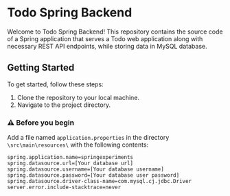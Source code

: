 # Todo Spring Backend

Welcome to Todo Spring Backend! This repository contains the source code of a Spring application that serves a Todo web application along with necessary REST API endpoints, while storing data in MySQL database.

## Getting Started

To get started, follow these steps:

1. Clone the repository to your local machine.
2. Navigate to the project directory.

### ⚠️ Before you begin

Add a file named `application.properties` in the directory `\src\main\resources\` with the following contents:
```
spring.application.name=springexperiments
spring.datasource.url=[Your database url]
spring.datasource.username=[Your database username]
spring.datasource.password=[Your database user password]
spring.datasource.driver-class-name=com.mysql.cj.jdbc.Driver
server.error.include-stacktrace=never
```
